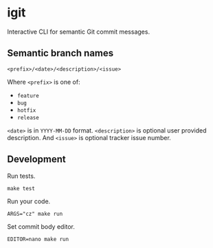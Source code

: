 # igit

Interactive CLI for semantic Git commit messages.


## Semantic branch names

```
<prefix>/<date>/<description>/<issue>
```

Where `<prefix>` is one of:

- `feature`
- `bug`
- `hotfix`
- `release`

`<date>` is in `YYYY-MM-DD` format. `<description>` is optional user provided description.
And `<issue>` is optional tracker issue number.


## Development

Run tests.

```
make test
```

Run your code.

```
ARGS="cz" make run
```

Set commit body editor.

```
EDITOR=nano make run
```
